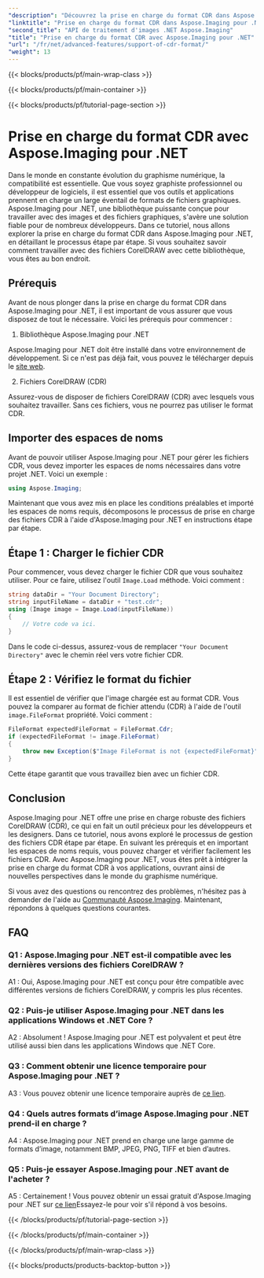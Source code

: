 ```yaml
---
"description": "Découvrez la prise en charge du format CDR dans Aspose.Imaging pour .NET. Guide étape par étape pour charger et vérifier les fichiers CorelDRAW. Idéal pour les développeurs et les designers."
"linktitle": "Prise en charge du format CDR dans Aspose.Imaging pour .NET"
"second_title": "API de traitement d'images .NET Aspose.Imaging"
"title": "Prise en charge du format CDR avec Aspose.Imaging pour .NET"
"url": "/fr/net/advanced-features/support-of-cdr-format/"
"weight": 13
---
```


{{< blocks/products/pf/main-wrap-class >}}

{{< blocks/products/pf/main-container >}}

{{< blocks/products/pf/tutorial-page-section >}}

# Prise en charge du format CDR avec Aspose.Imaging pour .NET

Dans le monde en constante évolution du graphisme numérique, la compatibilité est essentielle. Que vous soyez graphiste professionnel ou développeur de logiciels, il est essentiel que vos outils et applications prennent en charge un large éventail de formats de fichiers graphiques. Aspose.Imaging pour .NET, une bibliothèque puissante conçue pour travailler avec des images et des fichiers graphiques, s'avère une solution fiable pour de nombreux développeurs. Dans ce tutoriel, nous allons explorer la prise en charge du format CDR dans Aspose.Imaging pour .NET, en détaillant le processus étape par étape. Si vous souhaitez savoir comment travailler avec des fichiers CorelDRAW avec cette bibliothèque, vous êtes au bon endroit.

## Prérequis

Avant de nous plonger dans la prise en charge du format CDR dans Aspose.Imaging pour .NET, il est important de vous assurer que vous disposez de tout le nécessaire. Voici les prérequis pour commencer :

1. Bibliothèque Aspose.Imaging pour .NET

Aspose.Imaging pour .NET doit être installé dans votre environnement de développement. Si ce n'est pas déjà fait, vous pouvez le télécharger depuis le [site web](https://releases.aspose.com/imaging/net/).

2. Fichiers CorelDRAW (CDR)

Assurez-vous de disposer de fichiers CorelDRAW (CDR) avec lesquels vous souhaitez travailler. Sans ces fichiers, vous ne pourrez pas utiliser le format CDR.

## Importer des espaces de noms

Avant de pouvoir utiliser Aspose.Imaging pour .NET pour gérer les fichiers CDR, vous devez importer les espaces de noms nécessaires dans votre projet .NET. Voici un exemple :

```csharp
using Aspose.Imaging;
```

Maintenant que vous avez mis en place les conditions préalables et importé les espaces de noms requis, décomposons le processus de prise en charge des fichiers CDR à l'aide d'Aspose.Imaging pour .NET en instructions étape par étape.

## Étape 1 : Charger le fichier CDR

Pour commencer, vous devez charger le fichier CDR que vous souhaitez utiliser. Pour ce faire, utilisez l'outil `Image.Load` méthode. Voici comment :

```csharp
string dataDir = "Your Document Directory";
string inputFileName = dataDir + "test.cdr";
using (Image image = Image.Load(inputFileName))
{
    // Votre code va ici.
}
```

Dans le code ci-dessus, assurez-vous de remplacer `"Your Document Directory"` avec le chemin réel vers votre fichier CDR.

## Étape 2 : Vérifiez le format du fichier

Il est essentiel de vérifier que l'image chargée est au format CDR. Vous pouvez la comparer au format de fichier attendu (CDR) à l'aide de l'outil `image.FileFormat` propriété. Voici comment :

```csharp
FileFormat expectedFileFormat = FileFormat.Cdr;
if (expectedFileFormat != image.FileFormat)
{
    throw new Exception($"Image FileFormat is not {expectedFileFormat}");
}
```

Cette étape garantit que vous travaillez bien avec un fichier CDR.

## Conclusion

Aspose.Imaging pour .NET offre une prise en charge robuste des fichiers CorelDRAW (CDR), ce qui en fait un outil précieux pour les développeurs et les designers. Dans ce tutoriel, nous avons exploré le processus de gestion des fichiers CDR étape par étape. En suivant les prérequis et en important les espaces de noms requis, vous pouvez charger et vérifier facilement les fichiers CDR. Avec Aspose.Imaging pour .NET, vous êtes prêt à intégrer la prise en charge du format CDR à vos applications, ouvrant ainsi de nouvelles perspectives dans le monde du graphisme numérique.

Si vous avez des questions ou rencontrez des problèmes, n'hésitez pas à demander de l'aide au [Communauté Aspose.Imaging](https://forum.aspose.com/). Maintenant, répondons à quelques questions courantes.

## FAQ

### Q1 : Aspose.Imaging pour .NET est-il compatible avec les dernières versions des fichiers CorelDRAW ?

A1 : Oui, Aspose.Imaging pour .NET est conçu pour être compatible avec différentes versions de fichiers CorelDRAW, y compris les plus récentes.

### Q2 : Puis-je utiliser Aspose.Imaging pour .NET dans les applications Windows et .NET Core ?

A2 : Absolument ! Aspose.Imaging pour .NET est polyvalent et peut être utilisé aussi bien dans les applications Windows que .NET Core.

### Q3 : Comment obtenir une licence temporaire pour Aspose.Imaging pour .NET ?

A3 : Vous pouvez obtenir une licence temporaire auprès de [ce lien](https://purchase.aspose.com/temporary-license/).

### Q4 : Quels autres formats d’image Aspose.Imaging pour .NET prend-il en charge ?

A4 : Aspose.Imaging pour .NET prend en charge une large gamme de formats d’image, notamment BMP, JPEG, PNG, TIFF et bien d’autres.

### Q5 : Puis-je essayer Aspose.Imaging pour .NET avant de l'acheter ?

A5 : Certainement ! Vous pouvez obtenir un essai gratuit d'Aspose.Imaging pour .NET sur [ce lien](https://releases.aspose.com/)Essayez-le pour voir s'il répond à vos besoins.

{{< /blocks/products/pf/tutorial-page-section >}}

{{< /blocks/products/pf/main-container >}}

{{< /blocks/products/pf/main-wrap-class >}}

{{< blocks/products/products-backtop-button >}}